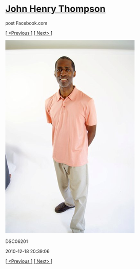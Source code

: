 # [John Henry Thompson](../README.md)
post Facebook.com

[[ <Previous ]](2010-12-18-12.md) [[ Next> ]](2010-12-18-14.md)

[![](../media/2010-12-18/Fam-2010-DSC06201.jpg)](../README.md)

DSC06201

2010-12-18 20:39:06

[[ <Previous ]](2010-12-18-12.md) [[ Next> ]](2010-12-18-14.md)